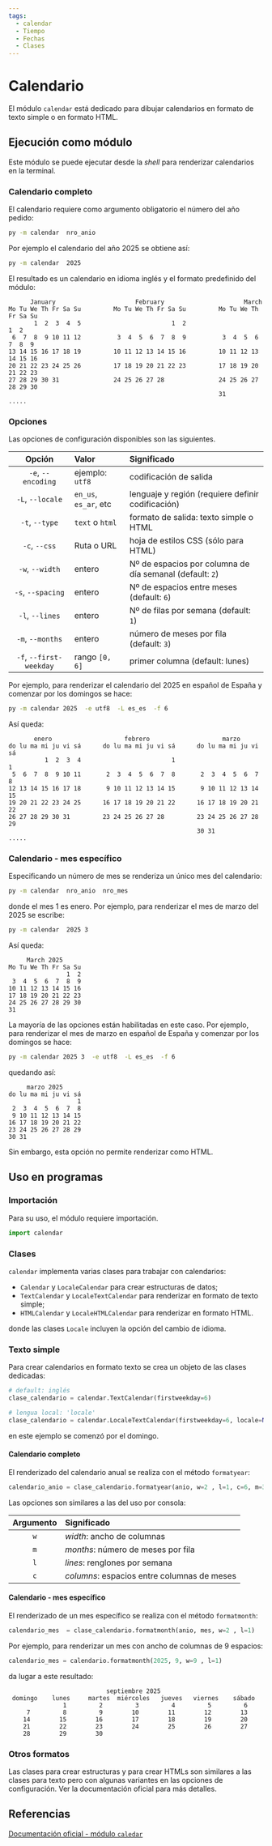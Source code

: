 ```yaml
---
tags:
  - calendar
  - Tiempo
  - Fechas
  - Clases
---
```



# Calendario

El módulo `calendar`
está dedicado para dibujar calendarios 
en formato de texto simple o en formato HTML.

## Ejecución como módulo

Este módulo se puede ejecutar desde la *shell* para renderizar calendarios 
en la terminal.

### Calendario completo

El calendario 
requiere como argumento obligatorio 
el número del año pedido:

```bash title="Calendario - Año"
py -m calendar  nro_anio   
```

Por ejemplo el calendario del año 2025 se obtiene así:

```bash title="Calendario - Año 2025"
py -m calendar  2025   
```

El resultado es un calendario en idioma inglés 
y el formato predefinido del módulo:

``` 
      January                      February                      March
Mo Tu We Th Fr Sa Su         Mo Tu We Th Fr Sa Su         Mo Tu We Th Fr Sa Su
       1  2  3  4  5                         1  2                         1  2
 6  7  8  9 10 11 12          3  4  5  6  7  8  9          3  4  5  6  7  8  9
13 14 15 16 17 18 19         10 11 12 13 14 15 16         10 11 12 13 14 15 16
20 21 22 23 24 25 26         17 18 19 20 21 22 23         17 18 19 20 21 22 23
27 28 29 30 31               24 25 26 27 28               24 25 26 27 28 29 30
                                                          31
.....
```

### Opciones 

Las opciones de configuración disponibles son las siguientes.

|Opción | Valor| Significado|
|:---:|:---|:---|
|`-e`, `--encoding`|ejemplo: `utf8`| codificación de salida|
|`-L`, `--locale`|`en_us`, `es_ar`, etc| lenguaje y región (requiere definir codificación) |
|`-t`, `--type`|`text` o `html`| formato de salida: texto simple o HTML |
|`-c`, `--css`| Ruta o URL | hoja de estilos CSS (sólo para HTML)|
|`-w`, `--width`|  entero     | Nº de espacios por columna de día semanal (default: `2`) |
|`-s`, `--spacing`| entero | Nº de espacios entre meses (default: `6`)|
|`-l`, `--lines`| entero   | Nº de filas por semana (default: `1`)|
|`-m`, `--months`|entero | número de meses por fila (default: `3`)|
|`-f`, `--first-weekday`|rango `[0, 6]`| primer columna (default: lunes)|

Por ejemplo, 
para renderizar 
el calendario del 2025
en español de España
y comenzar por los domingos se hace:

```bash title="Calendario - Año 2025 (Español de España, comienza en domingo)"
py -m calendar 2025  -e utf8  -L es_es  -f 6
```
Así queda:

```
       enero                    febrero                    marzo
do lu ma mi ju vi sá      do lu ma mi ju vi sá      do lu ma mi ju vi sá
          1  2  3  4                         1                         1
 5  6  7  8  9 10 11       2  3  4  5  6  7  8       2  3  4  5  6  7  8
12 13 14 15 16 17 18       9 10 11 12 13 14 15       9 10 11 12 13 14 15
19 20 21 22 23 24 25      16 17 18 19 20 21 22      16 17 18 19 20 21 22
26 27 28 29 30 31         23 24 25 26 27 28         23 24 25 26 27 28 29
                                                    30 31
.....
```


### Calendario - mes específico

Especificando un número de mes 
se renderiza un único mes del calendario: 

```bash title="Calendario - Año y mes"
py -m calendar  nro_anio  nro_mes  
```

donde el mes 1 es enero.
Por ejemplo, 
para renderizar el mes de marzo del 2025 
se escribe:

```bash title="Calendario - Marzo 2025 (default)"
py -m calendar  2025 3 
```

Así queda:

```
     March 2025
Mo Tu We Th Fr Sa Su
                1  2
 3  4  5  6  7  8  9
10 11 12 13 14 15 16
17 18 19 20 21 22 23
24 25 26 27 28 29 30
31
```

La mayoría de las opciones están habilitadas en este caso. 
Por ejemplo, 
para renderizar 
el mes de marzo 
en español de España
y comenzar por los domingos se hace:

```bash title="Calendario - Marzo 2025 (español de España, comienza en domingo)"
py -m calendar 2025 3  -e utf8  -L es_es  -f 6
```
quedando así:

```
     marzo 2025
do lu ma mi ju vi sá
                   1
 2  3  4  5  6  7  8
 9 10 11 12 13 14 15
16 17 18 19 20 21 22
23 24 25 26 27 28 29
30 31
```

Sin embargo, esta opción no permite renderizar como HTML.


## Uso en programas

### Importación

Para su uso, el módulo requiere importación.
```py title="calendar - Importación"
import calendar 
```

### Clases 

`calendar` implementa varias clases para trabajar con calendarios:

- `Calendar` y `LocaleCalendar` para crear estructuras de datos;
- `TextCalendar` y `LocaleTextCalendar` para renderizar en formato de texto simple;
- `HTMLCalendar` y `LocaleHTMLCalendar` para renderizar en formato HTML.

donde las clases `Locale` incluyen la opción del cambio de idioma.



### Texto simple

Para crear calendarios 
en formato texto se crea un objeto de las clases dedicadas:

<div class="grid cards" markdown>

```py title="Clases de texto - Inglés"
# default: inglés
clase_calendario = calendar.TextCalendar(firstweekday=6)                      
```

```py title="Clases de texto - Lengua local"
# lengua local: 'locale'
clase_calendario = calendar.LocaleTextCalendar(firstweekday=6, locale=None)   
```

</div>

en este ejemplo se comenzó por el domingo.


#### Calendario completo

El renderizado del calendario anual se realiza con el método `formatyear`:

```py title="Renderizado - Calendario completo"
calendario_anio = clase_calendario.formatyear(anio, w=2 , l=1, c=6, m=3)  
```

Las opciones son similares
a las del uso por consola:

|Argumento|Significado|
|:---:|:---|
|`w`|*width*: ancho de columnas|
|`m`|*months*: número de meses por fila|
|`l`|*lines*: renglones por semana|
|`c`|*columns*: espacios entre columnas de meses|



#### Calendario - mes específico

El renderizado de un mes específico se realiza con el método `formatmonth`:

```py title="Renderizado - Mes específico"
calendario_mes  = clase_calendario.formatmonth(anio, mes, w=2 , l=1) 
```

Por ejemplo,
para renderizar un mes con ancho de columnas de 9 espacios:

```py title="Ejemplo - Septiembre de 2025 (ancho custom)"
calendario_mes = calendario.formatmonth(2025, 9, w=9 , l=1)  
```
da lugar a este resultado:

```
                           septiembre 2025
 domingo    lunes     martes  miércoles   jueves   viernes    sábado
               1         2         3         4         5         6
     7         8         9        10        11        12        13
    14        15        16        17        18        19        20
    21        22        23        24        25        26        27
    28        29        30
```


### Otros formatos

Las clases para crear estructuras y para crear HTMLs 
son similares a las clases para texto 
pero con algunas variantes en las opciones de configuración.
Ver la documentación oficial para más detalles.



## Referencias

[Documentación oficial - módulo `caledar`](https://docs.python.org/3/library/calendar.html#cmdoption-calendar-encoding)
